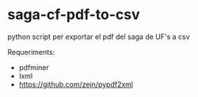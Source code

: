# saga-cf-pdf-to-csv
python script per exportar el pdf del saga de UF's a csv

Requeriments:

* pdfminer
* lxml
* https://github.com/zejn/pypdf2xml
